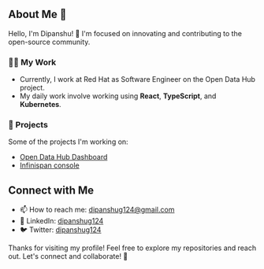 ## About Me 🚀

Hello, I'm Dipanshu! 👋 I'm focused on innovating and contributing to the open-source community.

### 👨‍💻 My Work
- Currently, I work at Red Hat as Software Engineer on the Open Data Hub project.
- My daily work involve working using **React**, **TypeScript**, and **Kubernetes**.

### 🚀 Projects
Some of the projects I'm working on:

- [Open Data Hub Dashboard](https://github.com/opendatahub-io/odh-dashboard)
- [Infinispan console](https://github.com/infinispan/infinispan-console)

## Connect with Me
- 📫 How to reach me: dipanshug124@gmail.com
- 🔗 LinkedIn: [dipanshug124](https://www.linkedin.com/in/dipanshug124/)
- 🐦 Twitter: [dipanshug124](https://twitter.com/dipanshug124/)

Thanks for visiting my profile! Feel free to explore my repositories and reach out. Let's connect and collaborate! 🚀
